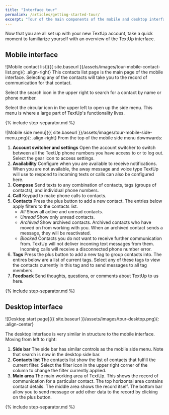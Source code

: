 ```yaml
---
title: "Interface tour"
permalink: /articles/getting-started-tour/
excerpt: "Tour of the main components of the mobile and desktop interface and the functionality in the sidebar."
---
```


Now that you are all set up with your new TextUp account, take a quick moment to familiarize yourself with an overview of the TextUp interface.

## Mobile interface

![Mobile contact list]({{ site.baseurl }}/assets/images/tour-mobile-contact-list.png){: .align-right} This contacts list page is the main page of the mobile interface. Selecting any of the contacts will take you to the record of communication for that contact.

Select the search icon in the upper right to search for a contact by name or phone number.

Select the circular icon in the upper left to open up the side menu. This menu is where a large part of TextUp's functionality lives.

{% include step-separator.md %}

![Mobile side menu]({{ site.baseurl }}/assets/images/tour-mobile-side-menu.png){: .align-right} From the top of the mobile side menu downwards:
1. **Account switcher and settings** Open the account switcher to switch between all the TextUp phone numbers you have access to or to log out. Select the gear icon to access settings.
1. **Availability** Configure when you are available to receive notifications. When you are not available, the away message and voice type TextUp will use to respond to incoming texts or calls can also be configured here.
1. **Compose** Send texts to any combination of contacts, tags (groups of contacts), and individual phone numbers.
1. **Call** Keypad to make phone calls to contacts.
1. **Contacts** Press the plus button to add a new contact. The entries below apply filters to the contacts list.
    * *All* Show all active and unread contacts.
    * *Unread* Show only unread contacts.
    * *Archived* Show archived contacts. Archived contacts who have moved on from working with you. When an archived contact sends a message, they will be reactivated.
    * *Blocked* Contacts you do not want to receive further communication from. TextUp will not deliver incoming text messages from them. Incoming calls will receive a disconnected phone number error.
1. **Tags** Press the plus button to add a new tag to group contacts into. The entires below are a list of current tags. Select any of these tags to view the contacts currently in this tag and to send messages to all tag members.
1. **Feedback** Send thoughts, questions, or comments about TextUp to us here.

{% include step-separator.md %}

## Desktop interface

![Desktop start page]({{ site.baseurl }}/assets/images/tour-desktop.png){: .align-center}

The desktop interface is very similar in structure to the mobile interface. Moving from left to right:
1. **Side bar** The side bar has similar controls as the mobile side menu. Note that search is now in the desktop side bar.
1. **Contacts list** The contacts list show the list of contacts that fulfill the current filter. Select the filter icon in the upper right corner of the column to change the filter currently applied.
1. **Main area** The main working area of TextUp. This shows the record of communication for a particular contact. The top horizontal area contains contact details. The middle area shows the record itself. The bottom bar allow you to send message or add other data to the record by clicking on the plus button.

{% include step-separator.md %}
